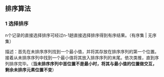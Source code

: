 ## 排序算法

### 1 选择排序

n个记录的直接选择排序可经过n-1趟直接选择排序得到有序结果。（有序集 | 无序集）

描述：首先在未排序序列找到一个最小值，并将其存放在排序序列的第一个位置。接着从未排序序列中找到一个最小值将其放入排序序列的末尾。依次类推，直到序列排序完毕。（**当未排序序列中首位置不是最小时，将其与最小值的位置做交互，剩余未排序元素位置不变**）




